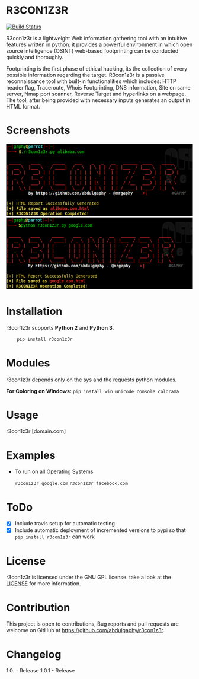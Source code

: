 # R3CON1Z3R

[![Build Status](https://travis-ci.com/abdulgaphy/r3con1z3r.svg?branch=master)](https://travis-ci.com/abdulgaphy/r3con1z3r)

R3con1z3r is a lightweight Web information gathering tool with an intuitive features written in python. it provides a powerful environment in which open source intelligence (OSINT) web-based footprinting can be conducted quickly and thoroughly. 

Footprinting is the first phase of ethical hacking, its the collection of every possible information regarding the target. R3con1z3r is a passive reconnaissance tool with  built-in functionalities which includes: HTTP header flag, Traceroute, Whois Footprinting, DNS information, Site on same server, Nmap port scanner, Reverse Target and hyperlinks on a webpage. The tool, after being provided with necessary inputs generates an output in HTML format.

# Screenshots

<img width="681" alt="r3con1z3r" src="https://raw.githubusercontent.com/abdulgaphy/webshell/master/screenshots/reconizer.png">
<img width="681" alt="r3con1z3r" src="https://raw.githubusercontent.com/abdulgaphy/webshell/master/screenshots/recon.png">


# Installation

r3con1z3r supports **Python 2** and **Python 3**.

```bash
    pip install r3con1z3r

```

# Modules

r3con1z3r depends only on the sys and the requests python modules. 


**For Coloring on Windows:** `pip install win_unicode_console colorama`

# Usage

r3con1z3r [domain.com]

# Examples

- To run on all Operating Systems 

    `r3con1z3r google.com`
    `r3con1z3r facebook.com`

# ToDo

- [x] Include travis setup for automatic testing
- [x] Include automatic deployment of incremented versions to pypi so that `pip install r3con1z3r` can work

# License

r3con1z3r is licensed under the GNU GPL license. take a look at the [LICENSE](/LICENSE) for more information.

# Contribution

This project is open to contributions, Bug reports and pull requests are welcome on GitHub at https://github.com/abdulgaphy/r3con1z3r.



# Changelog

1.0. - Release
1.0.1 - Release

